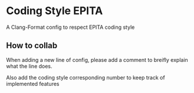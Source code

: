# Coding Style EPITA
A Clang-Format config to respect EPITA coding style

## How to collab
When adding a new line of config, please add a comment to breifly explain what the line does.

Also add the coding style corresponding number to keep track of implemented features
